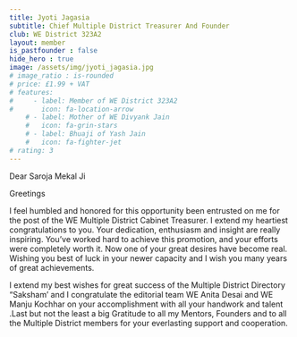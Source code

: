 ```yaml
---
title: Jyoti Jagasia
subtitle: Chief Multiple District Treasurer And Founder
club: WE District 323A2
layout: member
is_pastfounder : false
hide_hero : true
image: /assets/img/jyoti_jagasia.jpg
# image_ratio : is-rounded
# price: £1.99 + VAT
# features:
#     - label: Member of WE District 323A2
#       icon: fa-location-arrow
    # - label: Mother of WE Divyank Jain
    #   icon: fa-grin-stars
    # - label: Bhuaji of Yash Jain
    #   icon: fa-fighter-jet
# rating: 3
---
```


Dear Saroja Mekal Ji

Greetings

I feel humbled and honored for this opportunity been entrusted on me for the post of the WE Multiple District Cabinet Treasurer. I extend my heartiest congratulations to you. Your dedication, enthusiasm and insight are really inspiring. You’ve worked hard to achieve this promotion, and your efforts were completely worth it. Now one of your great desires have become real. Wishing you best of luck in your newer capacity and I wish you many years of great achievements.

I extend my best wishes for great success of the Multiple District Directory “Saksham’ and I congratulate the editorial team WE Anita Desai and WE Manju Kochhar on your accomplishment with all your handwork and talent .Last but not the least a big Gratitude to all my Mentors, Founders and to all the Multiple District members for your everlasting support and cooperation.